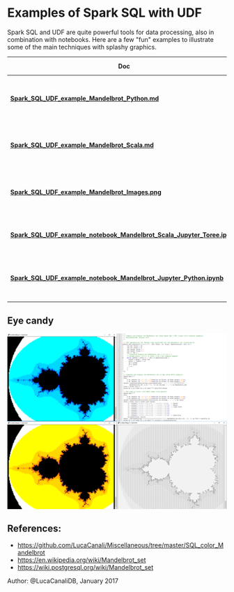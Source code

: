 # Examples of Spark SQL with UDF 

Spark SQL and UDF are quite powerful tools for data processing, also in combination with notebooks.
Here are a few "fun" examples to illustrate some of the main techniques with splashy graphics.
 
| Doc                        | Short description
| -------------------------- | -------------------------------------------------------------------------------------
| [**Spark_SQL_UDF_example_Mandelbrot_Python.md**](Spark_SQL_UDF_example_Mandelbrot_Python.md) | Spark SQL + UDF, Mandelbrot set example in Scala
| [**Spark_SQL_UDF_example_Mandelbrot_Scala.md**](Spark_SQL_UDF_example_Mandelbrot_Scala.md) | Spark SQL + UDF, Mandelbrot set example in Python
| [**Spark_SQL_UDF_example_Mandelbrot_Images.png**](Spark_SQL_UDF_example_Mandelbrot_Images.png) | Output images of the Mandelbrot set example
| [**Spark_SQL_UDF_example_notebook_Mandelbrot_Scala_Jupyter_Toree.ipynb**](Spark_SQL_UDF_example_notebook_Mandelbrot_Scala_Jupyter_Toree.ipynb) | Jupyter notebook with Python kernel
| [**Spark_SQL_UDF_example_notebook_Mandelbrot_Jupyter_Python.ipynb**](Spark_SQL_UDF_example_notebook_Mandelbrot_Jupyter_Python.ipynb) | Jupyter notebook in Scala with Apache Toree kernel

## Eye candy 

![Mandelbrot SQL in color](Spark_SQL_UDF_example_Mandelbrot_Images.png)

## References:
- https://github.com/LucaCanali/Miscellaneous/tree/master/SQL_color_Mandelbrot
- https://en.wikipedia.org/wiki/Mandelbrot_set
- https://wiki.postgresql.org/wiki/Mandelbrot_set

Author: @LucaCanaliDB, January 2017
